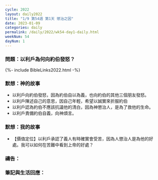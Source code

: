 ```yaml
---
cycle: 2022
layout: daily2022
title: "1/9 第54週 第1天 懲治之因"
date: 2023-01-09
categories: daily
permalink: /daily/2022/wk54-day1-daily.html
weekNum: 54
dayNum: 1
---
```


### 問題：以利戶為何向約伯發怒？

{%- include BibleLinks2022.html -%}

### 默想：神的故事
+ 以利戶向約伯發怒，因為約伯自以為義，也向約伯的其他三個朋友發怒。
+ 以利戶陳述自己的意思，因自己年輕，希望以誠實來折服約伯
+ 以利戶認為約伯不應該抗議他的清白，因為神懲治人，是為了救他的生命。
+ 以利戶責備約伯自義，向神煩言。

### 默想：我的故事
+ 【價值定位】以利戶承認了義人有時確實會受苦，因為人懲治人是為他的好處。我可以如何在苦難中看到上帝的好處？

### 禱告：

### 筆記與生活回應：
